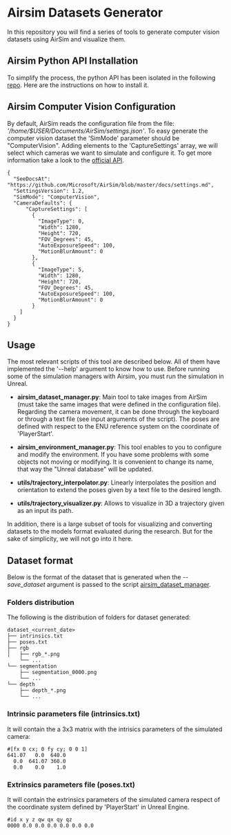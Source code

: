 # Airsim Datasets Generator

In this repository you will find a series of tools to generate computer vision datasets using AirSim and visualize them. 

## Airsim Python API Installation

To simplify the process, the python API has been isolated in the following [repo](https://github.com/mgrova/airsim_python_api). Here are the instructions on how to install it.

## Airsim Computer Vision Configuration

By default, AirSim reads the configuration file from the file: *'/home/$USER/Documents/AirSim/settings.json'*. To easy generate the computer vision dataset the 'SimMode' parameter should be "ComputerVision".
Adding elements to the 'CaptureSettings' array, we will select which cameras we want to simulate and configure it. To get more information take a look to the [official API](https://microsoft.github.io/AirSim/image_apis/#changing-resolution-and-camera-parameters).

```
{
  "SeeDocsAt": "https://github.com/Microsoft/AirSim/blob/master/docs/settings.md",
  "SettingsVersion": 1.2,
  "SimMode": "ComputerVision",
  "CameraDefaults": {
      "CaptureSettings": [
        {
          "ImageType": 0,
          "Width": 1280,
          "Height": 720,
          "FOV_Degrees": 45,
          "AutoExposureSpeed": 100,
          "MotionBlurAmount": 0
        },
        {
          "ImageType": 5,
          "Width": 1280,
          "Height": 720,
          "FOV_Degrees": 45,
          "AutoExposureSpeed": 100,
          "MotionBlurAmount": 0
        }
    ]
  }
}
```

## Usage

The most relevant scripts of this tool are described below. All of them have implemented the '--help' argument to know how to use. Before running some of the simulation managers with Airsim, you must run the simulation in Unreal.

* **airsim_dataset_manager.py**: Main tool to take images from AirSim (must take the same images that were defined in the configuration file). Regarding the camera movement, it can be done through the keyboard or through a text file (see input arguments of the script). The poses are defined with respect to the ENU reference system on the coordinate of 'PlayerStart'.

* **airsim_environment_manager.py**: This tool enables to you to configure and modify the environment. If you have some problems with some objects not moving or modifying. It is convenient to change its name, that way the "Unreal database" will be updated.

* **utils/trajectory_interpolator.py**: Linearly interpolates the position and orientation to extend the poses given by a text file to the desired length.

* **utils/trajectory_visualizer.py**: Allows to visualize in 3D a trajectory given as an input its path.

In addition, there is a large subset of tools for visualizing and converting datasets to the models format evaluated during the research. But for the sake of simplicity, we will not go into it here.

## Dataset format

Below is the format of the dataset that is generated when the *--save_dataset* argument is passed to the script [airsim_dataset_manager](airsim_dataset_manager.py).

### Folders distribution

The following is the distribution of folders for dataset generated:

```
dataset_<current_date>
├── intrinsics.txt
├── poses.txt
├── rgb
│   ├── rgb_*.png
    └── ...
└── segmentation
    ├── segmentation_0000.png
    └── ...
└── depth
    ├── depth_*.png
    └── ...
```

### Intrinsic parameters file (intrinsics.txt)

It will contain the a 3x3 matrix with the intrisics parameters of the simulated camera:

```
#[fx 0 cx; 0 fy cy; 0 0 1]
641.07   0.0  640.0
  0.0  641.07 360.0
  0.0    0.0    1.0
```

### Extrinsics parameters file (poses.txt)

It will contain the extrinsics parameters of the simulated camera respect of the coordinate system defined by 'PlayerStart' in Unreal Engine.

```
#id x y z qw qx qy qz
0000 0.0 0.0 0.0 0.0 0.0 0.0
```